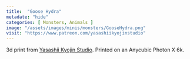 ```yaml
---
title:  "Goose Hydra"
metadate: "hide"
categories: [ Monsters, Animals ]
image: "/assets/images/minis/monsters/GooseHydra.png"
visit: "https://www.patreon.com/yasashiikyojinstudio"
---
```

3d print from [Yasashii Kyojin Studio](https://www.patreon.com/yasashiikyojinstudio). 
Printed on an Anycubic Photon X 6k.